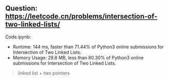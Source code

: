 ## Question: https://leetcode.cn/problems/intersection-of-two-linked-lists/

Code.ipynb:
* Runtime: 144 ms, faster than 71.44% of Python3 online submissions for Intersection of Two Linked Lists.
* Memory Usage: 29.8 MB, less than 80.30% of Python3 online submissions for Intersection of Two Linked Lists.
> linked list + two pointers
